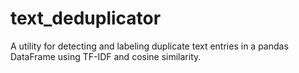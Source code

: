 # text_deduplicator

A utility for detecting and labeling duplicate text entries in a pandas DataFrame using TF-IDF and cosine similarity.
